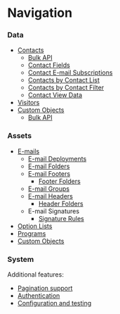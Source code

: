 Navigation
==========

### Data
* [Contacts](contacts.md)
  * [Bulk API](contacts/bulk.md)
  * [Contact Fields](contacts/fields.md)
  * [Contact E-mail Subscriptions](contacts/subscriptions.md)
  * [Contacts by Contact List](contacts/list.md)
  * [Contacts by Contact Filter](contacts/filters.md)
  * [Contact View Data](contacts/views.md)
* [Visitors](visitors.md)
* [Custom Objects](customObjects/data.md)
  * [Bulk API](customObjects/bulk.md)

### Assets
* [E-mails](emails.md)
  * [E-mail Deployments](emails/deployments.md)
  * [E-mail Folders](emails/folders.md)
  * [E-mail Footers](emails/footers.md)
    * [Footer Folders](emails/footers/folders.md)
  * [E-mail Groups](emails/groups.md)
  * [E-mail Headers](emails/headers.md)
    * [Header Folders](emails/headers/folders.md)
  * E-mail Signatures
    * [Signature Rules](emails/signatures/rules.md)
* [Option Lists](optionList.md)
* [Programs](program.md)
* [Custom Objects](custom-objects.md)

### System


Additional features:

* [Pagination support](result-pager.md)
* [Authentication](authentication.md)
* [Configuration and testing](configuration.md)

